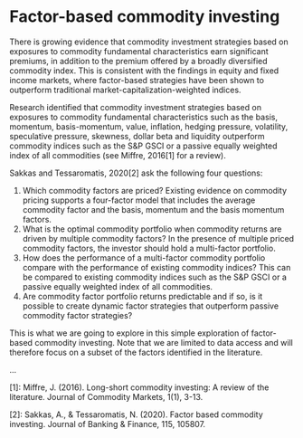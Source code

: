# Factor-based commodity investing

There is growing evidence that commodity investment strategies based on exposures to commodity fundamental characteristics earn significant premiums, in addition to the premium offered by a broadly diversified commodity index. This is consistent with the findings in equity and fixed income markets, where factor-based strategies have been shown to outperform traditional market-capitalization-weighted indices.

Research identified that commodity investment strategies based on exposures to commodity fundamental characteristics such as the basis, momentum, basis-momentum, value, inflation, hedging pressure, volatility, speculative pressure, skewness, dollar beta and liquidity outperform commodity indices such as the S&P GSCI or a passive equally weighted index of all commodities (see Miffre, 2016[1] for a review).

Sakkas and Tessaromatis, 2020[2] ask the following four questions:

1. Which commodity factors are priced? Existing evidence on commodity pricing supports a four-factor model that includes the average commodity factor and the basis, momentum and the basis momentum factors. 
2. What is the optimal commodity portfolio when commodity returns are driven by multiple commodity factors? In the presence of multiple priced commodity factors, the investor should hold a multi-factor portfolio. 
3. How does the performance of a multi-factor commodity portfolio compare with the performance of existing commodity indices? This can be compared to existing commodity indices such as the S&P GSCI or a passive equally weighted index of all commodities.
4. Are commodity factor portfolio returns predictable and if so, is it possible to create dynamic factor strategies that outperform passive commodity factor strategies?

This is what we are going to explore in this simple exploration of factor-based commodity investing. Note that we are limited to data access and will therefore focus on a subset of the factors identified in the literature. 

...

[1]: Miffre, J. (2016). Long-short commodity investing: A review of the literature. Journal of Commodity Markets, 1(1), 3-13.

[2]: Sakkas, A., & Tessaromatis, N. (2020). Factor based commodity investing. Journal of Banking & Finance, 115, 105807.

